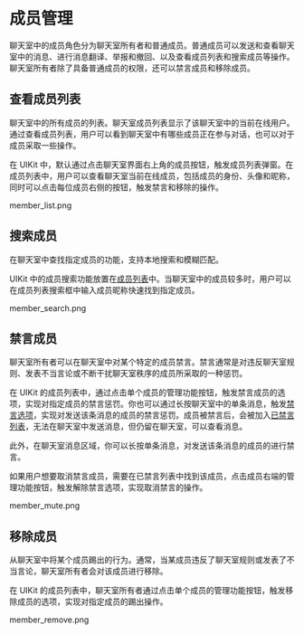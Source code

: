# 成员管理

聊天室中的成员角色分为聊天室所有者和普通成员。普通成员可以发送和查看聊天室中的消息、进行消息翻译、举报和撤回、以及查看成员列表和搜索成员等操作。聊天室所有者除了具备普通成员的权限，还可以禁言成员和移除成员。

## 查看成员列表

聊天室中的所有成员的列表。聊天室成员列表显示了该聊天室中的当前在线用户。通过查看成员列表，用户可以看到聊天室中有哪些成员正在参与对话，也可以对于成员采取一些操作。

在 UIKit 中，默认通过点击聊天室界面右上角的成员按钮，触发成员列表弹窗。在成员列表中，用户可以查看聊天室当前在线成员，包括成员的身份、头像和昵称，同时可以点击每位成员右侧的按钮，触发禁言和移除的操作。

member_list.png

## 搜索成员

在聊天室中查找指定成员的功能，支持本地搜索和模糊匹配。

UIKit 中的成员搜索功能放置在[成员列表](#查看成员列表)中。当聊天室中的成员较多时，用户可以在成员列表搜索框中输入成员昵称快速找到指定成员。

member_search.png

## 禁言成员

聊天室所有者可以在聊天室中对某个特定的成员禁言。禁言通常是对违反聊天室规则、发表不当言论或不断干扰聊天室秩序的成员所采取的一种惩罚。

在 UIKit 的成员列表中，通过点击单个成员的管理功能按钮，触发禁言成员的选项，实现对指定成员的禁言惩罚。你也可以通过长按聊天室中的单条消息，触发[禁言选项](feature_message#禁言)，实现对发送该条消息的成员的禁言惩罚。成员被禁言后，会被加入[已禁言列表](feature_common#已禁言列表)，无法在聊天室中发送消息，但仍留在聊天室，可以查看消息。

此外，在聊天室消息区域，你可以长按单条消息，对发送该条消息的成员的进行禁言。

如果用户想要取消禁言成员，需要在已禁言列表中找到该成员，点击成员右端的管理功能按钮，触发解除禁言选项，实现取消禁言的操作。

member_mute.png

## 移除成员

从聊天室中将某个成员踢出的行为。通常，当某成员违反了聊天室规则或发表了不当言论，聊天室所有者会对该成员进行移除。

在 UIKit 的成员列表中，聊天室所有者通过点击单个成员的管理功能按钮，触发移除成员的选项，实现对指定成员的踢出操作。

member_remove.png